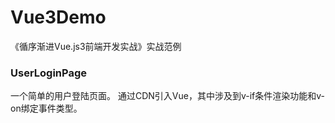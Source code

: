 # Vue3Demo
《循序渐进Vue.js3前端开发实战》实战范例

### UserLoginPage
一个简单的用户登陆页面。
通过CDN引入Vue，其中涉及到v-if条件渲染功能和v-on绑定事件类型。

